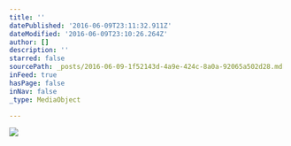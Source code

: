 ```yaml
---
title: ''
datePublished: '2016-06-09T23:11:32.911Z'
dateModified: '2016-06-09T23:10:26.264Z'
author: []
description: ''
starred: false
sourcePath: _posts/2016-06-09-1f52143d-4a9e-424c-8a0a-92065a502d28.md
inFeed: true
hasPage: false
inNav: false
_type: MediaObject

---
```

![](https://the-grid-user-content.s3-us-west-2.amazonaws.com/32c5e089-9163-4acf-9177-0eb066cc4ba8.jpg)